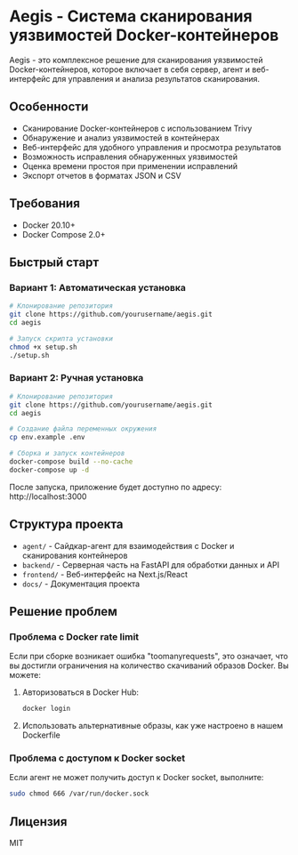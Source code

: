 # Aegis - Система сканирования уязвимостей Docker-контейнеров

Aegis - это комплексное решение для сканирования уязвимостей Docker-контейнеров, которое включает в себя сервер, агент и веб-интерфейс для управления и анализа результатов сканирования.

## Особенности

- Сканирование Docker-контейнеров с использованием Trivy
- Обнаружение и анализ уязвимостей в контейнерах
- Веб-интерфейс для удобного управления и просмотра результатов
- Возможность исправления обнаруженных уязвимостей
- Оценка времени простоя при применении исправлений
- Экспорт отчетов в форматах JSON и CSV

## Требования

- Docker 20.10+
- Docker Compose 2.0+

## Быстрый старт

### Вариант 1: Автоматическая установка

```bash
# Клонирование репозитория
git clone https://github.com/yourusername/aegis.git
cd aegis

# Запуск скрипта установки
chmod +x setup.sh
./setup.sh
```

### Вариант 2: Ручная установка

```bash
# Клонирование репозитория
git clone https://github.com/yourusername/aegis.git
cd aegis

# Создание файла переменных окружения
cp env.example .env

# Сборка и запуск контейнеров
docker-compose build --no-cache
docker-compose up -d
```

После запуска, приложение будет доступно по адресу: http://localhost:3000

## Структура проекта

- `agent/` - Сайдкар-агент для взаимодействия с Docker и сканирования контейнеров
- `backend/` - Серверная часть на FastAPI для обработки данных и API
- `frontend/` - Веб-интерфейс на Next.js/React
- `docs/` - Документация проекта

## Решение проблем

### Проблема с Docker rate limit

Если при сборке возникает ошибка "toomanyrequests", это означает, что вы достигли ограничения на количество скачиваний образов Docker. Вы можете:

1. Авторизоваться в Docker Hub:
   ```bash
   docker login
   ```

2. Использовать альтернативные образы, как уже настроено в нашем Dockerfile

### Проблема с доступом к Docker socket

Если агент не может получить доступ к Docker socket, выполните:

```bash
sudo chmod 666 /var/run/docker.sock
```

## Лицензия

MIT


